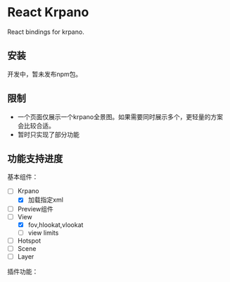 # React Krpano
React bindings for krpano.


## 安装

开发中，暂未发布npm包。

## 限制

* 一个页面仅展示一个krpano全景图。如果需要同时展示多个，更轻量的方案会比较合适。
* 暂时只实现了部分功能

## 功能支持进度

基本组件：
- [ ] Krpano
  - [x] 加载指定xml
- [ ] Preview组件
- [ ] View
  - [x] fov,hlookat,vlookat
  - [ ] view limits
- [ ] Hotspot
- [ ] Scene
- [ ] Layer

插件功能：
